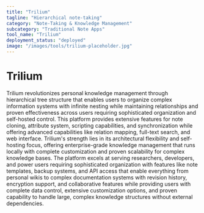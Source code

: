 ```yaml
---
title: "Trilium"
tagline: "Hierarchical note-taking"
category: "Note-Taking & Knowledge Management"
subcategory: "Traditional Note Apps"
tool_name: "Trilium"
deployment_status: "deployed"
image: "/images/tools/trilium-placeholder.jpg"
---
```


# Trilium

Trilium revolutionizes personal knowledge management through hierarchical tree structure that enables users to organize complex information systems with infinite nesting while maintaining relationships and proven effectiveness across users requiring sophisticated organization and self-hosted control. This platform provides extensive features for note cloning, attribute system, scripting capabilities, and synchronization while offering advanced capabilities like relation mapping, full-text search, and web interface. Trilium's strength lies in its architectural flexibility and self-hosting focus, offering enterprise-grade knowledge management that runs locally with complete customization and proven scalability for complex knowledge bases. The platform excels at serving researchers, developers, and power users requiring sophisticated organization with features like note templates, backup systems, and API access that enable everything from personal wikis to complex documentation systems with revision history, encryption support, and collaborative features while providing users with complete data control, extensive customization options, and proven capability to handle large, complex knowledge structures without external dependencies.